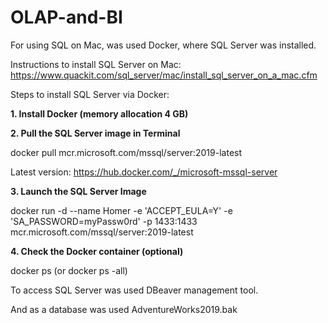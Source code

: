# OLAP-and-BI

For using SQL on Mac, was used Docker, where SQL Server was installed.

Instructions to install SQL Server on Mac:
https://www.quackit.com/sql_server/mac/install_sql_server_on_a_mac.cfm

Steps to install SQL Server via Docker:

**1. Install Docker (memory allocation 4 GB)**

**2. Pull the SQL Server image in Terminal**
  <p>docker pull mcr.microsoft.com/mssql/server:2019-latest<br>
  
  Latest version:
  https://hub.docker.com/_/microsoft-mssql-server</p>

**3. Launch the SQL Server Image** 
  <p>docker run -d --name Homer -e 'ACCEPT_EULA=Y' -e 'SA_PASSWORD=myPassw0rd' -p 1433:1433 mcr.microsoft.com/mssql/server:2019-latest</p>

**4. Check the Docker container (optional)**
   <p>docker ps (or docker ps -all)</p>
   
To access SQL Server was used DBeaver management tool.

And as a database was used AdventureWorks2019.bak

